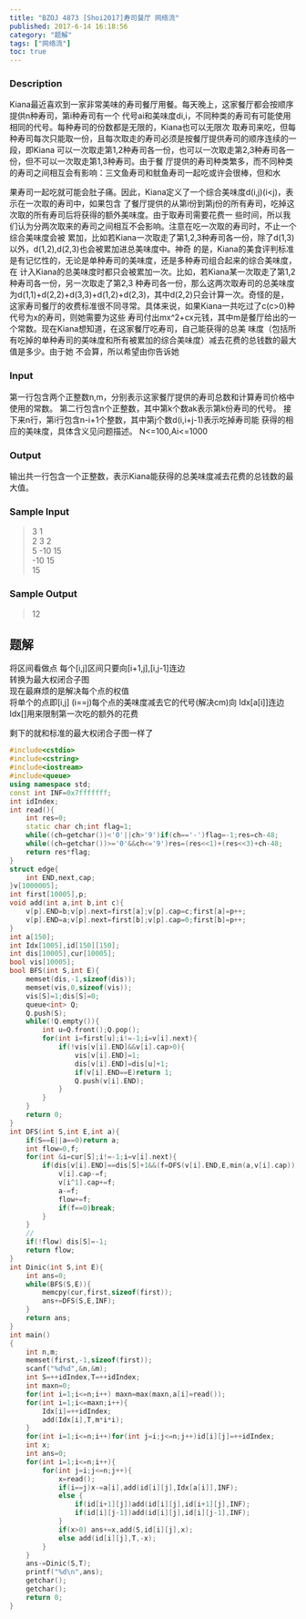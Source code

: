 ```yaml
---
title: "BZOJ 4873 [Shoi2017]寿司餐厅 网络流"
published: 2017-6-14 16:18:56
category: "题解"
tags: ["网络流"]
toc: true
---
```


### Description
Kiana最近喜欢到一家非常美味的寿司餐厅用餐。每天晚上，这家餐厅都会按顺序提供n种寿司，第i种寿司有一个
代号ai和美味度di,i，不同种类的寿司有可能使用相同的代号。每种寿司的份数都是无限的，Kiana也可以无限次
取寿司来吃，但每种寿司每次只能取一份，且每次取走的寿司必须是按餐厅提供寿司的顺序连续的一段，即Kiana
可以一次取走第1,2种寿司各一份，也可以一次取走第2,3种寿司各一份，但不可以一次取走第1,3种寿司。由于餐
厅提供的寿司种类繁多，而不同种类的寿司之间相互会有影响：三文鱼寿司和鱿鱼寿司一起吃或许会很棒，但和水
<!--more--> 
果寿司一起吃就可能会肚子痛。因此，Kiana定义了一个综合美味度d(i,j)(i<j)，表示在一次取的寿司中，如果包含
了餐厅提供的从第i份到第j份的所有寿司，吃掉这次取的所有寿司后将获得的额外美味度。由于取寿司需要花费一
些时间，所以我们认为分两次取来的寿司之间相互不会影响。注意在吃一次取的寿司时，不止一个综合美味度会被
累加，比如若Kiana一次取走了第1,2,3种寿司各一份，除了d(1,3)以外，d(1,2),d(2,3)也会被累加进总美味度中。神奇
的是，Kiana的美食评判标准是有记忆性的，无论是单种寿司的美味度，还是多种寿司组合起来的综合美味度，在
计入Kiana的总美味度时都只会被累加一次。比如，若Kiana某一次取走了第1,2种寿司各一份，另一次取走了第2,3
种寿司各一份，那么这两次取寿司的总美味度为d(1,1)+d(2,2)+d(3,3)+d(1,2)+d(2,3)，其中d(2,2)只会计算一次。奇怪的是，
这家寿司餐厅的收费标准很不同寻常。具体来说，如果Kiana一共吃过了c(c>0)种代号为x的寿司，则她需要为这些
寿司付出mx^2+cx元钱，其中m是餐厅给出的一个常数。现在Kiana想知道，在这家餐厅吃寿司，自己能获得的总美
味度（包括所有吃掉的单种寿司的美味度和所有被累加的综合美味度）减去花费的总钱数的最大值是多少。由于她
不会算，所以希望由你告诉她
### Input
第一行包含两个正整数n,m，分别表示这家餐厅提供的寿司总数和计算寿司价格中使用的常数。
第二行包含n个正整数，其中第k个数ak表示第k份寿司的代号。
接下来n行，第i行包含n-i+1个整数，其中第j个数d(i,i+j-1)表示吃掉寿司能
获得的相应的美味度，具体含义见问题描述。
N<=100,Ai<=1000

### Output
输出共一行包含一个正整数，表示Kiana能获得的总美味度减去花费的总钱数的最大值。
### Sample Input
>3 1  
2 3 2  
5 -10 15  
-10 15  
15  
### Sample Output
>12  

## 题解
将区间看做点
每个[i,j]区间只要向[i+1,j],[i,j-1]连边  
转换为最大权闭合子图  
现在最麻烦的是解决每个点的权值  
将单个的点即[i,j] (i==j)每个点的美味度减去它的代号(解决cm)向 Idx[a[i]]连边 Idx[]用来限制第一次吃的额外的花费  

剩下的就和标准的最大权闭合子图一样了

```c++
#include<cstdio>
#include<cstring>
#include<iostream>
#include<queue>
using namespace std;
const int INF=0x7fffffff;
int idIndex;
int read(){
    int res=0;
    static char ch;int flag=1;
	while((ch=getchar())<'0'||ch>'9')if(ch=='-')flag=-1;res=ch-48;
	while((ch=getchar())>='0'&&ch<='9')res=(res<<1)+(res<<3)+ch-48;
    return res*flag;
}
struct edge{
    int END,next,cap;
}v[1000005];
int first[10005],p;
void add(int a,int b,int c){
    v[p].END=b;v[p].next=first[a];v[p].cap=c;first[a]=p++;
    v[p].END=a;v[p].next=first[b];v[p].cap=0;first[b]=p++;
}
int a[150];
int Idx[1005],id[150][150];
int dis[10005],cur[10005];
bool vis[10005];
bool BFS(int S,int E){
    memset(dis,-1,sizeof(dis));
    memset(vis,0,sizeof(vis));
    vis[S]=1;dis[S]=0;
    queue<int> Q;
    Q.push(S);
    while(!Q.empty()){
        int u=Q.front();Q.pop();
        for(int i=first[u];i!=-1;i=v[i].next){
            if(!vis[v[i].END]&&v[i].cap>0){
                vis[v[i].END]=1;
                dis[v[i].END]=dis[u]+1;
                if(v[i].END==E)return 1;
                Q.push(v[i].END);
            }
        }
    }
    return 0;
}
int DFS(int S,int E,int a){
    if(S==E||a==0)return a;
    int flow=0,f;
    for(int &i=cur[S];i!=-1;i=v[i].next){
        if(dis[v[i].END]==dis[S]+1&&(f=DFS(v[i].END,E,min(a,v[i].cap)))>0){
            v[i].cap-=f;
            v[i^1].cap+=f;
            a-=f;
            flow+=f;
            if(f==0)break;
        }
    }
    //
    if(!flow) dis[S]=-1;
    return flow; 
}
int Dinic(int S,int E){
    int ans=0;
    while(BFS(S,E)){
        memcpy(cur,first,sizeof(first));
        ans+=DFS(S,E,INF);
    }
    return ans;
}
int main()
{
    int n,m;
    memset(first,-1,sizeof(first));
    scanf("%d%d",&n,&m);
    int S=++idIndex,T=++idIndex;
    int maxn=0;
    for(int i=1;i<=n;i++) maxn=max(maxn,a[i]=read());
    for(int i=1;i<=maxn;i++){
        Idx[i]=++idIndex;
        add(Idx[i],T,m*i*i);
    }
    for(int i=1;i<=n;i++)for(int j=i;j<=n;j++)id[i][j]=++idIndex;
    int x;
    int ans=0;
    for(int i=1;i<=n;i++){
        for(int j=i;j<=n;j++){
            x=read();
            if(i==j)x-=a[i],add(id[i][j],Idx[a[i]],INF);
            else {
                if(id[i+1][j])add(id[i][j],id[i+1][j],INF);
                if(id[i][j-1])add(id[i][j],id[i][j-1],INF);
            }
            if(x>0) ans+=x,add(S,id[i][j],x);
            else add(id[i][j],T,-x);
        }
    }
    ans-=Dinic(S,T);
    printf("%d\n",ans);
    getchar();
    getchar();
    return 0;
}
```
